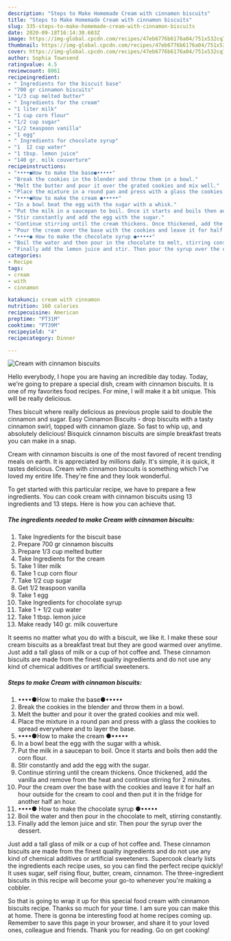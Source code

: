 ```yaml
---
description: "Steps to Make Homemade Cream with cinnamon biscuits"
title: "Steps to Make Homemade Cream with cinnamon biscuits"
slug: 335-steps-to-make-homemade-cream-with-cinnamon-biscuits
date: 2020-09-18T16:14:30.603Z
image: https://img-global.cpcdn.com/recipes/47eb6776b6176a04/751x532cq70/cream-with-cinnamon-biscuits-recipe-main-photo.jpg
thumbnail: https://img-global.cpcdn.com/recipes/47eb6776b6176a04/751x532cq70/cream-with-cinnamon-biscuits-recipe-main-photo.jpg
cover: https://img-global.cpcdn.com/recipes/47eb6776b6176a04/751x532cq70/cream-with-cinnamon-biscuits-recipe-main-photo.jpg
author: Sophia Townsend
ratingvalue: 4.5
reviewcount: 8061
recipeingredient:
- " Ingredients for the biscuit base"
- "700 gr cinnamon biscuits"
- "1/3 cup melted butter"
- " Ingredients for the cream"
- "1 liter milk"
- "1 cup corn flour"
- "1/2 cup sugar"
- "1/2 teaspoon vanilla"
- "1 egg"
- " Ingredients for chocolate syrup"
- "1  12 cup water"
- "1 tbsp. lemon juice"
- "140 gr. milk couverture"
recipeinstructions:
- "••••●How to make the base●•••••"
- "Break the cookies in the blender and throw them in a bowl."
- "Melt the butter and pour it over the grated cookies and mix well."
- "Place the mixture in a round pan and press with a glass the cookies to spread everywhere and to layer the base."
- "••••●How to make the cream ●•••••"
- "In a bowl beat the egg with the sugar with a whisk."
- "Put the milk in a saucepan to boil. Once it starts and boils then add the corn flour."
- "Stir constantly and add the egg with the sugar."
- "Continue stirring until the cream thickens. Once thickened, add the vanilla and remove from the heat and continue stirring for 2 minutes."
- "Pour the cream over the base with the cookies and leave it for half an hour outside for the cream to cool and then put it in the fridge for another half an hour."
- "••••● How to make the chocolate syrup ●•••••"
- "Boil the water and then pour in the chocolate to melt, stirring constantly."
- "Finally add the lemon juice and stir. Then pour the syrup over the dessert."
categories:
- Recipe
tags:
- cream
- with
- cinnamon

katakunci: cream with cinnamon 
nutrition: 160 calories
recipecuisine: American
preptime: "PT31M"
cooktime: "PT39M"
recipeyield: "4"
recipecategory: Dinner

---
```



![Cream with cinnamon biscuits](https://img-global.cpcdn.com/recipes/47eb6776b6176a04/751x532cq70/cream-with-cinnamon-biscuits-recipe-main-photo.jpg)

Hello everybody, I hope you are having an incredible day today. Today, we're going to prepare a special dish, cream with cinnamon biscuits. It is one of my favorites food recipes. For mine, I will make it a bit unique. This will be really delicious.

Thes biscuit where really delicious as previous prople said to double the cinnamon and sugar. Easy Cinnamon Biscuits - drop biscuits with a tasty cinnamon swirl, topped with cinnamon glaze. So fast to whip up, and absolutely delicious! Bisquick cinnamon biscuits are simple breakfast treats you can make in a snap.

Cream with cinnamon biscuits is one of the most favored of recent trending meals on earth. It is appreciated by millions daily. It's simple, it is quick, it tastes delicious. Cream with cinnamon biscuits is something which I've loved my entire life. They're fine and they look wonderful.


To get started with this particular recipe, we have to prepare a few ingredients. You can cook cream with cinnamon biscuits using 13 ingredients and 13 steps. Here is how you can achieve that.

<!--inarticleads1-->

##### The ingredients needed to make Cream with cinnamon biscuits:

1. Take  Ingredients for the biscuit base
1. Prepare 700 gr cinnamon biscuits
1. Prepare 1/3 cup melted butter
1. Take  Ingredients for the cream
1. Take 1 liter milk
1. Take 1 cup corn flour
1. Take 1/2 cup sugar
1. Get 1/2 teaspoon vanilla
1. Take 1 egg
1. Take  Ingredients for chocolate syrup
1. Take 1 + 1/2 cup water
1. Take 1 tbsp. lemon juice
1. Make ready 140 gr. milk couverture


It seems no matter what you do with a biscuit, we like it. I make these sour cream biscuits as a breakfast treat but they are good warmed over anytime. Just add a tall glass of milk or a cup of hot coffee and. These cinnamon biscuits are made from the finest quality ingredients and do not use any kind of chemical additives or artificial sweeteners. 

<!--inarticleads2-->

##### Steps to make Cream with cinnamon biscuits:

1. ••••●How to make the base●•••••
1. Break the cookies in the blender and throw them in a bowl.
1. Melt the butter and pour it over the grated cookies and mix well.
1. Place the mixture in a round pan and press with a glass the cookies to spread everywhere and to layer the base.
1. ••••●How to make the cream ●•••••
1. In a bowl beat the egg with the sugar with a whisk.
1. Put the milk in a saucepan to boil. Once it starts and boils then add the corn flour.
1. Stir constantly and add the egg with the sugar.
1. Continue stirring until the cream thickens. Once thickened, add the vanilla and remove from the heat and continue stirring for 2 minutes.
1. Pour the cream over the base with the cookies and leave it for half an hour outside for the cream to cool and then put it in the fridge for another half an hour.
1. ••••● How to make the chocolate syrup ●•••••
1. Boil the water and then pour in the chocolate to melt, stirring constantly.
1. Finally add the lemon juice and stir. Then pour the syrup over the dessert.


Just add a tall glass of milk or a cup of hot coffee and. These cinnamon biscuits are made from the finest quality ingredients and do not use any kind of chemical additives or artificial sweeteners. Supercook clearly lists the ingredients each recipe uses, so you can find the perfect recipe quickly! It uses sugar, self rising flour, butter, cream, cinnamon. The three-ingredient biscuits in this recipe will become your go-to whenever you&#39;re making a cobbler. 

So that is going to wrap it up for this special food cream with cinnamon biscuits recipe. Thanks so much for your time. I am sure you can make this at home. There is gonna be interesting food at home recipes coming up. Remember to save this page in your browser, and share it to your loved ones, colleague and friends. Thank you for reading. Go on get cooking!
